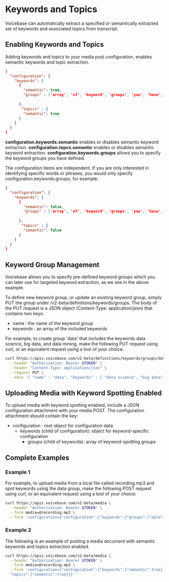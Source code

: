 # Keywords and Topics


Voicebase can automatically extract a specified or semantically extracted 
set of keywords and associated topics from transcript.

## Enabling Keywords and Topics

Adding keywords and topics to your media post configuration, enables semantic keywords and topic extraction.

```json
{  
  "configuration": { 
    "keywords": { 
      {  
        "semantic": true,
        "groups" : ['array', 'of', 'keyword', 'groups', 'you', 'have', 'defined'],
        
      },
       "topics" : {
        "semantic": true
      }
    }
  }
}
```

**configuration.keywords.semantic** enables or disables semantic keyword extraction.
**configuration.topcs.semantic** enables or disables semantic keyword extraction.
**configuration.keywords.groups** allows you to specify the keyword groups you have defined.

The configuration items are independent.  If you are only interested in identifying specific words or phrases, you would  only specify configuration.keywords.groups, for example:

```json
{  
  "configuration": { 
    "keywords": { 
      {  
        "semantic": false,
        "groups" : ['array', 'of', 'keyword', 'groups', 'you', 'have', 'defined'],
        
      },
       "topics" : {
        "semantic": false
      }
    }
  }
}
```


## Keyword Group Management

Voicebase allows you to specify pre-defined keyword groups which you can later use for targeted keyword extraction, as we see in the above example.

To define new keyword group, or update an existing keyword group, simply PUT the group under /v2-beta/definitions/keywords/groups. The body of the PUT request is a JSON object (Content-Type: application/json) that contains two keys:

 - name : the name of the keyword group
 - keywords : an array of the included keywords

For example, to create group 'data' that includes the keywords data science, big data, and data mining, make the following PUT request using curl, or an equivalent request using a tool of your choice:

```bash
curl https://apis.voicebase.com/v2-beta/definitions/keywords/groups/data \
  --header "Authorization: Bearer $TOKEN" \
  --header "Content-Type: application/json" \
  --request PUT \
  --data '{ "name" : "data", "keywords" : [ "data science", "big data", "data mining" ] }'
```

## Uploading Media with Keyword Spotting Enabled

To upload media with keyword spotting enabled, include a JSON configuration attachment with your media POST. The configuration attachment should contain the key:

 - configuration : root object for configuration data
    - keywords (child of configuration): object for keyword-specific configuration
        - groups (child of keywords): array of keyword-spotting groups



## Complete Examples

### Example 1

For example, to upload media from a local file called recording.mp3 and spot keywords using the data group, make the following POST request using curl, or an equivalent request using a tool of your choice:

```bash
curl https://apis.voicebase.com/v2-beta/media \
  --header "Authorization: Bearer $TOKEN" \
  --form media=@recording.mp3 \
  --form 'configuration={"configuration":{"keywords":{"groups":["data"]}}}'
```


### Example 2

The following is an example of posting a media document with semantic keywords and topics extraction enabled.

```bash
curl https://apis.voicebase.com/v2-beta/media \
  --header "Authorization: Bearer $TOKEN" \
  --form media=@recording.mp3 \
  --form 'configuration={"configuration":{"keywords":{"semantic":true}, \
  "topics":{"semantic":true}}}'
```

